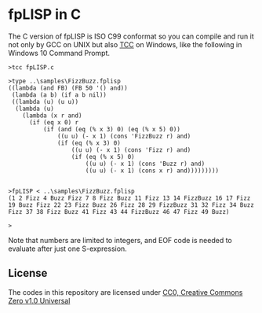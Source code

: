 # fpLISP in C

The C version of fpLISP is ISO C99 conformat so you can compile and run it not only by GCC on UNIX but also [TCC](https://bellard.org/tcc/) on Windows, like the following in Windows 10 Command Prompt.

```
>tcc fpLISP.c

>type ..\samples\FizzBuzz.fplisp
((lambda (and FB) (FB 50 '() and))
 (lambda (a b) (if a b nil))
 ((lambda (u) (u u))
  (lambda (u)
    (lambda (x r and)
      (if (eq x 0) r
          (if (and (eq (% x 3) 0) (eq (% x 5) 0))
              ((u u) (- x 1) (cons 'FizzBuzz r) and)
              (if (eq (% x 3) 0)
                  ((u u) (- x 1) (cons 'Fizz r) and)
                  (if (eq (% x 5) 0)
                      ((u u) (- x 1) (cons 'Buzz r) and)
                      ((u u) (- x 1) (cons x r) and)))))))))


>fpLISP < ..\samples\FizzBuzz.fplisp
(1 2 Fizz 4 Buzz Fizz 7 8 Fizz Buzz 11 Fizz 13 14 FizzBuzz 16 17 Fizz 19 Buzz Fizz 22 23 Fizz Buzz 26 Fizz 28 29 FizzBuzz 31 32 Fizz 34 Buzz Fizz 37 38 Fizz Buzz 41 Fizz 43 44 FizzBuzz 46 47 Fizz 49 Buzz)

>
```
Note that numbers are limited to integers, and EOF code is needed to evaluate after just one S-expression.

## License

The codes in this repository are licensed under [CC0, Creative Commons Zero v1.0 Universal](https://creativecommons.org/publicdomain/zero/1.0/)

